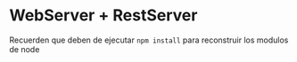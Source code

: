 # WebServer + RestServer
Recuerden que deben de ejecutar ```npm install``` para reconstruir los modulos de node
